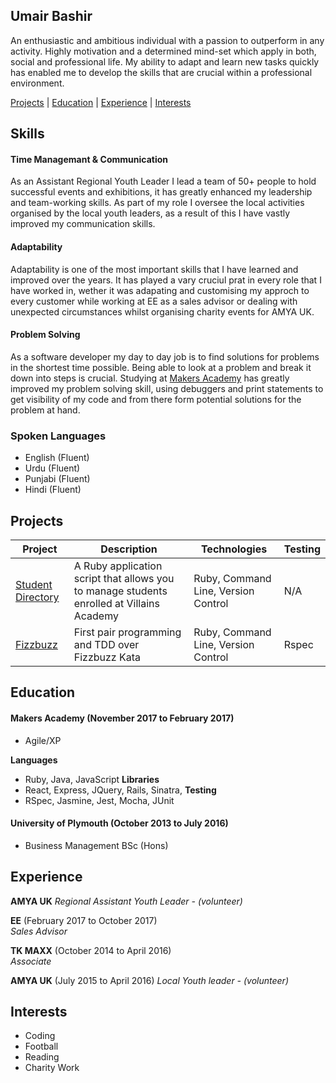 ## Umair Bashir

An enthusiastic and ambitious individual with a passion to outperform in any activity. Highly motivation and a determined mind-set which apply in both, social and professional life. My ability to adapt and learn new tasks quickly has enabled me to develop the skills that are crucial within a professional environment.

[Projects](#projects) | [Education](#education) | [Experience](#experience) | [Interests](#interests)


## Skills

#### Time Managemant & Communication
As an Assistant Regional Youth Leader I lead a team of 50+ people to hold successful events and exhibitions, it has greatly enhanced my leadership and team-working skills. As part of my role I oversee the local activities organised by the local youth leaders, as a result of this I have vastly improved my communication skills.

#### Adaptability
Adaptability is one of the most important skills that I have learned and improved over the years. It has played a vary cruciul prat in every role that I have worked in, wether it was adapating and customising my approch to every customer while working at EE as a sales advisor or dealing with unexpected circumstances whilst organising charity events for AMYA UK.

#### Problem Solving
As a software developer my day to day job is to find solutions for problems in the shortest time possible. Being able to look at a problem and break it down into steps is crucial. Studying at [Makers Academy](https://github.com/makersacademy/) has greatly improved my problem solving skill, using debuggers and print statements to get visibility of my code and from there form potential solutions for the problem at hand.


### Spoken Languages

- English (Fluent)
- Urdu    (Fluent)
- Punjabi (Fluent)
- Hindi   (Fluent)


## Projects

Project | Description | Technologies | Testing
------- | ----------- | ------------ | -------
[Student Directory](https://github.com/umairb1/student-directory) | A Ruby application script that allows you to manage students enrolled at Villains Academy | Ruby, Command Line, Version Control | N/A
[Fizzbuzz](https://github.com/umairb1/FizzBuzz) | First pair programming and TDD over Fizzbuzz Kata | Ruby, Command Line, Version Control | Rspec


## Education

#### Makers Academy (November 2017 to February 2017)

- Agile/XP

**Languages**
- Ruby, Java, JavaScript
**Libraries**
- React, Express, JQuery, Rails, Sinatra, 
**Testing**
- RSpec, Jasmine, Jest, Mocha, JUnit

#### University of Plymouth (October 2013 to July 2016)

- Business Management BSc (Hons)

## Experience

**AMYA UK**
*Regional Assistant Youth Leader - (volunteer)*

**EE** (February 2017 to October 2017)    
*Sales Advisor*  

**TK MAXX** (October 2014 to April 2016)   
*Associate*

**AMYA UK** (July 2015 to April 2016) 
*Local Youth leader - (volunteer)*


## Interests
- Coding
- Football
- Reading
- Charity Work
